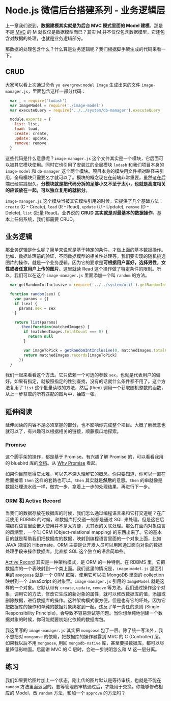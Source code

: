 # Node.js 微信后台搭建系列 - 业务逻辑层

[MVC]: https://en.wikipedia.org/wiki/Model–view–controller

上一章我们说到，**数据建模其实就是为后台 MVC 模式里面的 Model 建模**。那是不是 [MVC][] 的 M 就仅仅是数据模型而已？其实 M 并不仅仅包含数据模型，它还包含对数据的处理，也就是业务逻辑部分。  

那数据的处理包含什么？什么算是业务逻辑呢？我们根据脚手架生成的代码来看一下。  

## CRUD

大家可以看上次通过命令 `yo evergrow:model Image` 生成出来的文件 `image-manager.js`，里面包含这样一部分代码：

```javascript
  var _ = require('lodash')
  var ImageModel = require('./image-model')
  var executeQuery = require('../../system/db-manager').executeQuery

  module.exports = {
    list: list,
    load: load,
    create: create,
    update: update,
    remove: remove
  }
```

这些代码是什么意思呢？`image-manager.js` 这个文件其实是一个模块，它后面可以被其它模块使用。同时它也引用了安装过的全局模块 `lodash` 和我们项目本身的 `image-model` 和 `db-manager` 这个两个模块。项目本身的模块用文件相对路径来引用，全局模块只需要名字就可以了。模块的概念现在在前端非常重要，虽然这在后端已经实践很久。**分模块就是把代码分拆的足够小又不至于太小，也就是高度相关的应该放在一起，可以独立复用的就拆分**。  

`image-manager.js` 这个模块当被其它模块引用的时候，它提供了几个基础方法：`create` (C - Create), `load` (R - Read), `update` (U - Update), `remove` (D - Delete), `list` (批量 Read)。业界说的 **CRUD 其实就是对最基本的数据操作**。基本上任何系统，我们都需要 CRUD。  

## 业务逻辑

那业务逻辑是什么呢？简单来说就是基于特定的条件，才做上面的基本数据操作。比如，数据处理前的验证，不同数据模型的相关性处理等。我们要实现的随机挑选图片的操作，就是一个业务逻辑。因为它的要求是**可根据用户喜好，选择男性，女性或者任意用户上传的图片**。这里就读 Read 这个操作做了特定条件的限制。所以，我们可以在这个 `image-manager.js` 里面添加一个叫 `random` 的方法。  

```javascript
  var getRandomIntInclusive = require('../../system/util').getRandomIntInclusive

  function random(sex) {
    var params = {}
    if (sex) {
      params.sex = sex
    }

    return list(params)
      .then(function(matchedImages) {
        if (matchedImages.totalCount === 0) {
          return null
        }

        var imageToPick = getRandomIntInclusive(0, matchedImages.totalCount - 1)
        return matchedImages.records[imageToPick]
      })
  }
```

我们一起来看看这个方法。它只依赖一个可选的参数 `sex`，也就是代表用户的偏好。如果有指定，就按照指定的性别查找，没有的话就什么条件都不用了。这个方法复用了 `list` 这个批量读取的方法，然后 (then) 调用一个获取随机整数的函数，从上一步获取的所有匹配的图片中，抽取一张。  

## 延伸阅读

延伸阅读的内容不是必须掌握的部分，也不影响你完成整个项目。大概了解概念也就可以了，有兴趣可以根据相关的链接，顺藤摸瓜地探索。  

### Promise

[文档]: http://bluebirdjs.com/docs/getting-started.html
[Why Promise]: http://bluebirdjs.com/docs/why-promises.html

这个脚手架的操作，都是基于 Promise。有兴趣了解 Promise 的，可以看看我用的 bluebird 库的[文档][]。从 [Why Promise][] 看起。  

如果你目前觉得它太难，可以先不深入理解它的概念。你只要知道，你可以一直在后面接着 `then` 这样的套路也可以。`then` 其实就是**然后**的意思。`then` 的串就像是数据处理流水线一样，做完一步，拿着上一步的处理结果，再进行下一步。  

### ORM 和 Active Record

[Active Record]: https://en.wikipedia.org/wiki/Active_record_pattern

当我们的数据存放在数据库的时候，我们怎么通过编程语言来和它打交道呢？在广泛使用 RDBMS 的时候，和数据库打交道一般都是通过 SQL 来处理。但是这在后端编程语言里面嵌入使用并不是太方便，尤其表的关联处理。那么在面向对象语言的风潮里，一个叫 ORM (Object-relational mapping) 的东西出来了。它的基本目的就是帮助我们把数据库的数据，映射到编程语言里面的一个对象上面，比如 JAVA 领域的 Hibernate。ORM 主要是让开发人员可以用回通过面向对象的数据处理手段来操作数据库，比直接 SQL 这个独立的语言简单些。  

[Active Record][] 其实是一种架构模式，是 ORM 的一种特例。在 RDBMS 里，它把数据库的一个表映射到一个类上面。我们这里的情况是，`image-model.js` 里面引用的 `mongoose` 就是一个 ORM 框架，使用它可以把 MongoDB 里面的 collection 映射到一个 JavaScript 的对象里。`image-manager.js` 引用的 `ImageModel` 就是这样的一个对象。它默认带有 `create`, `update`, `remove` 等方法。我们通过操作这个对象，调用它的方法，修改它生成的新对象的属性，就可以修改数据库的值，添加或删除数据，进行数据库的操作。这种架构模式很方便，但是也有它的坏处。因为它把数据库的操作和单纯的数据对象绑定到一起，违反了单一责任的原则 (Single Responsibility Principle)，会导致不容易测试等问题。当你想单纯地创建一个数据对象的时候，你可能就要初始化依赖的数据库包。  

我这里写的 `image-manager.js` 其实把 `mongoose` 包了一层。除了统一写法外，我不想把对 `mongoose` 的依赖，把数据库的操作暴露到 MVC 的 C (Controller) 层。如果我以后不用 `mongoose`, 用回 `mongodb-native` 库，甚至要换数据库，都可以尽量降低影响面。后面讲 MVC 的 C 层时，会进一步说明怎么和 M 这一层分离。  


## 练习

我们如果要给图片加上一个状态，刚上传的图片默认是等待审核，也就是不能在 `random` 方法里面返回的。要等管理员审核通过后，才能用于交换。你能够修改相应的 Model，改 `random` 方法，和加一个 `approve` 的方法吗？  
